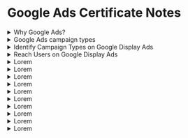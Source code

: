 # Google Ads Certificate Notes

<details><summary>Why Google Ads?</summary>
  
Google Ads provides access to a broad range of advertising products designed to help you reach customers. To help you grow your business, Google Ads is built around three principles: relevance, control, and results.
  
  - Relevance: Google Ads helps you connect with the right people, at the right time, with the right message. Your ads can appear on Google Search, YouTube, and more, just when someone is looking for products or services like yours. You can also customize options, such as keywords and location, to get in front of the most relevant customers.
  - Control: Google Ads gives you complete control over your budget. You choose how much to spend per month, per day, and per ad. Based on your settings, Google Ads uses a lightning-fast auction to determine which ad to show. If you want to change your strategy, you can easily adjust your ad, modify your budget, or pause and restart a campaign.
  - Results: Pay only for results, like clicks to your website or calls to your business. Our measurement tools make it easy to see how your site, apps, and ads are performing. Plus, smart technology lets you create, manage, and optimize your campaigns so you can get the most out of your investment.
  
#### Advance your business goals
Your advertising campaigns should center around the objectives you have for your business. 
  - Drive sales: Grow online, in-app, in-person, and over-the-phone sales.
  - Get leads: Boost conversions by encouraging people to take action.
  - Increase website visits: Get the right people to visit your website.
  - Influence consideration: Encourage people to explore your products and services.
  - Build awareness: Reach a broad audience and maximize exposure.
  - Promote your app: Increase installs and interactions with your app.
  
</details>

<details><summary>Google Ads campaign types</summary>
Advertising with Google Ads starts with creating a campaign based on your business objectives. Each campaign type determines where your ads appear and the format in which those ads are displayed. 
  
#### Search
Search ads appear next to Google search results and on other Google partner sites, like YouTube, when people look for businesses like yours. With a Search campaign, you can make sure potential customers notice your brand, consider your products, and take action.
  
#### Display
Google Display ads can appear across a network of more than two million sites and apps, reaching 90% of people on the internet. Your ads get matched to content related to your business or to your customers' interests. Use a Display campaign to increase exposure and reach audiences with specific interests across the web.
  
#### Video
With Video ads, you can reach the right audience at scale and capture their attention. Show your ads on their own or within other streaming video content on YouTube and across Google’s network of websites and apps. Only pay when people choose to watch your ad. Video campaigns help you bring your business’s story to life. They engage customers in different ways, like showing ads before their favorite music video or while they're researching an upcoming purchase.
  
#### Shopping
Shopping ads appear on Google Shopping next to search results and near text and responsive ads. Shopping ads promote your products by giving consumers detailed information about what you're selling before they even select your ad. Use a Shopping campaign to advertise your online and local inventory, boost traffic to your website or local store, and find better-qualified leads.
  
#### App
After a simple setup process, App campaigns run ads across Google’s largest properties, including Search, Play, and YouTube, as well as thousands of mobile sites and apps. Your ads and bids are automatically adjusted to get the most downloads. Just add a few lines of text, a bid, and some assets, and the rest is optimized to help customers find you. With an App campaign, you can increase engagement, app installs, and even in-app actions, like signing up for a newsletter or ordering a product.

#### Specialized campaign types
Google Ads can help you meet those goals through specialized campaign types.
  - Local campaigns help you drive important offline metrics — like store visits or in-store sales — by advertising on multiple platforms. It can optimize how your ads appear on Search, Maps, Display, and YouTube to maximize your offline performance.
  - Hotel campaigns
  - With Discovery campaigns, you can easily engage customers across Google’s most popular properties with a variety of rich, unique ad formats. Reach your users across the YouTube Home Feed, Gmail, and Google’s Discover Feed — all with one campaign.
  
#### Optimize your campaign
While the campaign type you choose determines where users see your ads, you can customize plenty of features to make sure you engage the most meaningful audiences, wherever they are.
  - Device targeting: Reach your customers on any device, including desktops, tablets, and smartphones.
  - Locations and language targeting: Your campaign’s ads are eligible to show to customers in particular locations, or to customers who've chosen your selected language as their browser’s language setting.
  - Bidding and budget settings: Your bid strategy controls how you pay for users to interact with your ads. Your bid limit is the most that you’ll pay per click for ads in an ad group, and your budget is the average amount that you’re comfortable spending each day on your campaign. The budget that you choose is entirely up to you, and you can adjust it at any time. 
  - Ad extensions: Include even more information with your ads, such as location details, links to pages on your website, and your phone number.
</details>

<details><summary>Identify Campaign Types on Google Display Ads</summary>

#### Display advertising on Google Display ads
  
With Google Display ads as your advertising ally, you can reach over 90% of global internet users across more than three million apps and websites. This kind of reach allows you to learn about consumer behavior, identify valuable audiences, and engage with those audiences quickly and often.

#### What's the value of Google Display ads?
Google Display ads helps you deliver relevant advertising as people browse the web. It connects your business with your customers — future and existing. With a variety of bidding options, popular ad formats, and transparency into performance, Google Display ads drives results every day for thousands of advertisers around the world. 
  
  - Powerful intent signals: Google harnesses best-in-class intent signals to place ads against the most relevant content, driving your marketing results. Google intent signals and machine learning enable greater relevance to achieve your desired outcome, at scale.
    - Google analyzes user activity across our owned and operated properties and over three million website and app partners to generate a clear understanding of user preferences.
    - Google uses advanced machine learning capabilities to bring best-in-class automation, bidding, and targeting to reach users at just the right moment.
    - Unique insights across over three million websites and apps including access to six properties with over one billion users. Reach users in the moments that matter.

  - Massive scale: Run your ads and connect with your audience through Gmail, YouTube, and millions of other websites.
  - Measurable performance: Maximize results with Google Display ads' measurable performance.
  - Easy campaign set up: Google Display ads will bring you the features and options that are relevant to what you want to accomplish.

#### Display campaign types
There are two campaign types for you to choose from — Smart and Standard.

  - Smart Display campaigns are a campaign type that uses full automation. It bundles together all the pillars of successful Display campaigns and accesses the best of Google’s machine learning capabilities to optimize and automate nearly all aspects of your Display campaigns. You provide a few inputs: what your ads will say, images you want to use, daily budget, and cost-per-acquisition (CPA) performance targets. Google will mix and match your ads at scale. 
    - To be eligible to set up a Smart Display campaign, you need to have gotten at least 50 conversions on Display — or at least 100 conversions on Search — in the last 30 days.
    - Create your campaign in minutes by providing just three inputs: budget, bid, and creative assets. Then, rely on multiple Google machine learning technologies to provide ongoing optimization and find you as many customers as possible.
    - You receive all standard Google Ads reporting and then also get new, supplemental reports based on insights that allow broad, strategic management instead of daily micromanagement.
    - Smart Display campaigns run across the three million websites and apps available on Google Display ads, including AdMob and Google owned and operated properties such as YouTube.
    - There are three core automation models that drive Smart Display campaigns: automated bidding, automated targeting, and automated creatives.
      - Automated bidding: Instead of bidding manually, you specify a Target CPA or Target ROAS you’d like to achieve and Google will manage the CPC bids on a per-auction basis, based on the likelihood that the auction will generate a conversion.
      - Automated targeting: Targeting optimizes where the campaign runs, which means ads increasingly show where they’ll get you the most business. Smart Display campaigns drive remarketing and prospecting alike.
      - Automated creatives: Ads are automatically generated from the building blocks you provide, like headlines, descriptions, logos, and images. They responsively fit into almost all ad slots across Google Display ads. Smart Display campaigns can also use your data feed to render dynamic ads based on the items in your feed.
  - Smart Display campaigns rely on the existing CPA model to set the bids at the right time. They also use a new auto-targeting infrastructure to deliver the best of Display targeting across the entire mid- and lower-funnel, and leverage a new auto-optimized creative technology to combine raw creative assets (logos and images), and build custom ads for each auction.
  - You should use Smart Display ads if you are new to display advertising and want a fast and highly performing campaign, have limited display advertising to remarketing but now want to reach people earlier in the buying process, and want to attract additional customers beyond your manually targeted campaigns or simplify your existing campaign structure.

#### What's a Standard Display campaign?
If you’re looking for full control over all aspects of your Display campaign, then a Standard Display campaign is right for you. You can manually select your targeting, bidding, and ad formats.

  - Targeting: When building your first Display campaign, there are three marketing objectives you'll be able to choose from:
    - Build awareness: Increase how well people know your brand.
    - Influence consideration: Encourage people to explore your products or services.
    - Drive action: Get sales or leads by motivating people to take action.
  
  - Bidding: It’s important to choose a bid strategy that reflects your marketing objectives. 
    - Enhanced CPC: Automatically adjusts your manual bid up or down based on each click’s likelihood to result in a conversion
    - Maximize Conversions: Drive as much conversion volume as possible within your budget
    - Target CPA: Automatically sets bids to help you increase conversions while reaching your average cost-per-acquisition goal
    - Target ROAS: Automatically sets bids to help get as much conversion value as possible at the target return on ad spend you set
  
  - Ad Formats: There are two main types of ad formats you can leverage for your Display campaign.
    - Responsive Display ads: Greater efficiency and scale
    - Uploaded ads (Image & AMPHTML): Greater control
</details>

<details><summary>Reach Users on Google Display Ads</summary>
  
#### Display targeting
You can use targeting to direct your campaign’s ads to the people you want to reach most. Simply choose the targeting option that aligns to your campaign goal and Google Display ads will work to get your ad in front of the right people, in the right place, at the right time.

Note: If you choose to use the marketing objectives option on a Display campaign, Google Display ads will guide you to the targeting options designed to work best with your goal.
  
#### Build awareness
When you want to reach a broad audience and maximize your brand exposure, we recommend selecting build awareness as your Display campaign marketing objective. 
  
  - Demographic targeting enables you to show ads to users based on a combination of declared and inferred data. You can target based on age, gender, and parental status. 
  - With Affinity audiences, you can reach TV-like audiences based on a holistic picture of their lifestyles, interests, and passions. Choose from over 100 segments based on online behavior. Google’s best-in-class algorithm distinguishes these users that are truly passionate about a topic rather than those that are merely interested.
  - If one of the 100+ off-the-shelf Affinity audiences doesn’t meet your needs, create your own with Custom Affinity audiences. This feature allows you to define and target custom-made audiences, giving you substantive reach against niche groups of users.
#### Influence consideration
  
#### Drive action
  
</details>

<details><summary>Lorem</summary>
####Lorem Ipsum
lorem
  
</details>

<details><summary>Lorem</summary>
####Lorem Ipsum
lorem
  
</details>

<details><summary>Lorem</summary>
####Lorem Ipsum
lorem
  
</details>

<details><summary>Lorem</summary>
####Lorem Ipsum
lorem
  
</details>

<details><summary>Lorem</summary>
####Lorem Ipsum
lorem
  
</details>

<details><summary>Lorem</summary>
####Lorem Ipsum
lorem
  
</details>

<details><summary>Lorem</summary>
####Lorem Ipsum
lorem
  
</details>

<details><summary>Lorem</summary>
####Lorem Ipsum
lorem
  
</details>

<details><summary>Lorem</summary>
####Lorem Ipsum
lorem
  
</details>

<details><summary>Lorem</summary>
####Lorem Ipsum
lorem
  
</details>
